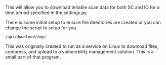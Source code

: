 This will allow you to download tenable scan data for both SC and IO for a time period specified in the settings.py.  

There is some initial setup to ensure the directories are created or you can change the script to setup for you.

```/api/download/tmp/```

This was originally created to run as a service on Linux to download files, compress, and upload to a vulnerability management solution.  This is a small part of that program.    
